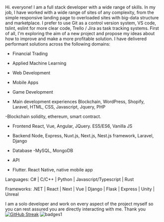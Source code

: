 Hi. everyone!
I am a full stack developer with a wide range of skills.
 In my job, I have worked with a wide range of sites of any complexity, from the simple responsive landing page to overloaded sites with big-data structure and marketplace. I prefer to use Git as a control version system, VS code, tslint, eslint for more clear code, Trello / Jira as task tracking systems.
First of all, I'm exploring the aim of a new project and propose my ideas about how to improve and make a more profitable solution.
I have delivered performant solutions across the following domains:

- Financial Trading
- Applied Machine Learning
- Web Development
- Mobile Apps
- Game Development

- Main development experiences
Blockchain, WordPress, Shopify, Laravel, HTML, CSS, Javascript, Jquery, PHP

-Blockchain
solidity, ethereum, smart contract.

- Frontend
React, Vue, Angular, JQuery. ES5/ES6, Vanilla JS

- Backend
Node, Express, Nuxt.js, Next.js, Nest.js framework, Laravel, Django

- Database
-MySQL, MongoDB

- API
- Flutter. React Native, native mobile app

Languages: C# | C/C++ | Python | Javascript/Typescript | Rust

Frameworks: .NET | React | Next | Vue | Django | Flask | Express | Unity | Unreal

I am a solo developer and work on every aspect of the project myself so you can rest assured you are directly interacting with me.
Thank you
[![GitHub Streak](https://github-readme-streak-stats.herokuapp.com/?user=DenverCoder1)](https://git.io/streak-stats)
![badges1](https://dev-to-uploads.s3.amazonaws.com/uploads/articles/6n8fc8zw8pawxveffitx.png)

